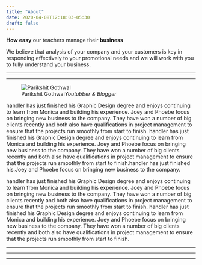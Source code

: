 ```yaml
---
title: "About"
date: 2020-04-08T12:18:03+05:30
draft: false
---
```


<section class="content content-light">
    <div class="container">
        <p class="header text-center"><strong>How easy</strong> our teachers manage their <strong>business</strong></p>
        <p class="text-center">We believe that analysis of your company and your customers is key in responding effectively to your promotional needs and we will work with you to fully understand your business.</p>
            
   <hr class="invisible" />
    <hr class="invisible" />
            
   <div class="row our-team">
                <div class="col-md-4">
                    <div class="center-block our-team-item"> 
                        <figure>
                            <img src="/img/213x213.gif" class="img-rounded" alt="Parikshit Gothwal" />
                            <figcaption>Parikshit Gothwal<em>Youtubber &amp; Blogger</em></figcaption>
                        </figure>
                    </div>
                </div>
                <div class="col-md-8">
   				<p>handler has just finished his Graphic Design degree and enjoys continuing to learn from Monica and building his experience. Joey and Phoebe focus on bringing new business to the company. They have won a number of big clients recently and both also have qualifications in project management to ensure that the projects run smoothly from start to finish. handler has just finished his Graphic Design degree and enjoys continuing to learn from Monica and building his experience. Joey and Phoebe focus on bringing new business to the company. They have won a number of big clients recently and both also have qualifications in project management to ensure that the projects run smoothly from start to finish.handler has just finished his.Joey and Phoebe focus on bringing new business to the company.</p>        
   				</div>

   </div>
   <div class="row our-team">
   	<p>handler has just finished his Graphic Design degree and enjoys continuing to learn from Monica and building his experience. Joey and Phoebe focus on bringing new business to the company. They have won a number of big clients recently and both also have qualifications in project management to ensure that the projects run smoothly from start to finish. handler has just finished his Graphic Design degree and enjoys continuing to learn from Monica and building his experience. Joey and Phoebe focus on bringing new business to the company. They have won a number of big clients recently and both also have qualifications in project management to ensure that the projects run smoothly from start to finish.</p>
   </div>	
            
  <hr class="invisible" />
            <hr class="invisible" />
            <hr class="invisible" />
            
            
            
  </div>
    </section>